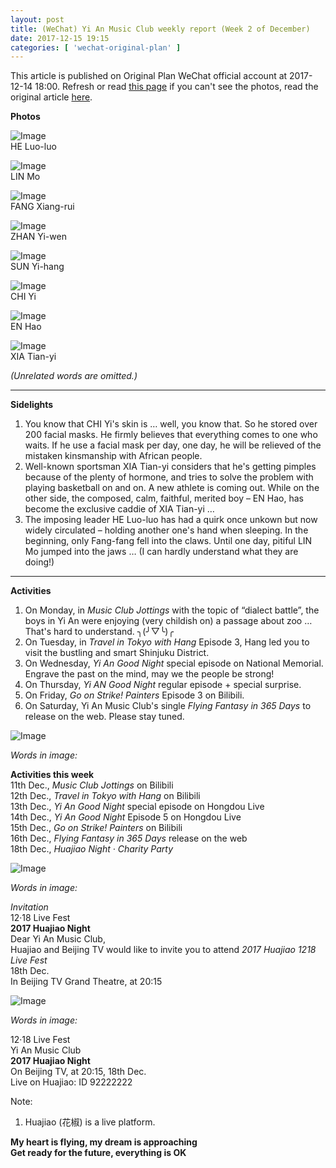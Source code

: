 ```yaml
---
layout: post
title: (WeChat) Yi An Music Club weekly report (Week 2 of December)
date: 2017-12-15 19:15
categories: [ 'wechat-original-plan' ]
---
```


This article is published on Original Plan WeChat official account at 2017-12-14 18:00. Refresh or read [this page](https://github.com/Quadrifolium/originalplan/blob/gh-pages/_posts/WeChat/2017-12-15-WeChat-Original-Plan.md) if you can't see the photos, read the original article [here](https://mp.weixin.qq.com/s/mzEzbq_2o1RMoipZKkNQaQ).

<!-- more -->

**Photos**

![Image](http://mmbiz.qpic.cn/mmbiz_jpg/XOMVurd7hjT9jwibVnG1555phJ8bMuEdkZZDvu3KpTjS2FqiayfO33tHI1EUK9XHCIas7wMRIibFJko1KYTqATgPg/)  
HE Luo-luo

![Image](http://mmbiz.qpic.cn/mmbiz_jpg/XOMVurd7hjT9jwibVnG1555phJ8bMuEdk5ZeSJ3fxibFtnicKohJzQED5ibRCcSLLUZPFbXPf1f9bgAXia7qz3u1hyg/)  
LIN Mo

![Image](http://mmbiz.qpic.cn/mmbiz_jpg/XOMVurd7hjT9jwibVnG1555phJ8bMuEdkicfOtvtCves9EBmHqE5IQXovu7sufUia6dGrOA729tibicekicibdReor6icA/)  
FANG Xiang-rui

![Image](http://mmbiz.qpic.cn/mmbiz_jpg/XOMVurd7hjT9jwibVnG1555phJ8bMuEdk510cOKenP6919o0nzLN1YFcnGNtdnUPqzg7yf3XcZ16Cxqt7icp00Cw/)  
ZHAN Yi-wen

![Image](http://mmbiz.qpic.cn/mmbiz_jpg/XOMVurd7hjT9jwibVnG1555phJ8bMuEdkf6hfCw7r9Cdn5O2aMuiamnluKDTb0250lrBSjelzQ6MExEveU2bkDWQ/)  
SUN Yi-hang

![Image](http://mmbiz.qpic.cn/mmbiz_jpg/XOMVurd7hjT9jwibVnG1555phJ8bMuEdkmxRmAiaK3WfS186DBzsbnQn74eicUemoicteEonYZcHRVMKazD2CajI1Q/)  
CHI Yi

![Image](http://mmbiz.qpic.cn/mmbiz_jpg/XOMVurd7hjT9jwibVnG1555phJ8bMuEdkYmPbMGj4RWQvctvc4PyZkYichKT3cKKmhJKemd1UdBkibvK7TS8Ot8Qw/)  
EN Hao

![Image](http://mmbiz.qpic.cn/mmbiz_jpg/XOMVurd7hjT9jwibVnG1555phJ8bMuEdkYPefAIxtoFnjYFPD3q9OgL4vEy2xW8iaBeBn2WnoKTqXrxH53XlgQCA/)  
XIA Tian-yi

*(Unrelated words are omitted.)*

---

**Sidelights**

1. You know that CHI Yi's skin is … well, you know that. So he stored over 200 facial masks. He firmly believes that everything comes to one who waits. If he use a facial mask per day, one day, he will be relieved of the mistaken kinsmanship with African people.
2. Well-known sportsman XIA Tian-yi considers that he's getting pimples because of the plenty of hormone, and tries to solve the problem with playing basketball on and on. A new athlete is coming out. While on the other side, the composed, calm, faithful, merited boy – EN Hao, has become the exclusive caddie of XIA Tian-yi …
3. The imposing leader HE Luo-luo has had a quirk once unkown but now widely circulated – holding another one's hand when sleeping. In the beginning, only Fang-fang fell into the claws. Until one day, pitiful LIN Mo jumped into the jaws … (I can hardly understand what they are doing!)

---

**Activities**

1. On Monday, in *Music Club Jottings* with the topic of “dialect battle”, the boys in Yi An were enjoying (very childish on) a passage about zoo … That's hard to understand. ╮(╯▽╰)╭
2. On Tuesday, in *Travel in Tokyo with Hang* Episode 3, Hang led you to visit the bustling and smart Shinjuku District.
3. On Wednesday, *Yi An Good Night* special episode on National Memorial. Engrave the past on the mind, may we the people be strong!
4. On Thursday, *Yi AN Good Night* regular episode + special surprise.
5. On Friday, *Go on Strike! Painters* Episode 3 on Bilibili.
6. On Saturday, Yi An Music Club's single *Flying Fantasy in 365 Days* to release on the web. Please stay tuned.

![Image](https://mmbiz.qpic.cn/mmbiz_jpg/XOMVurd7hjRgCJQibmWn6BrxzIiclbaFzzEpU90ibB71UzgfMOya69NKk62fBXCkxJTTBd4T6vWoDMb0SNjaicicYSw/)

*Words in image:*

**Activities this week**  
11th Dec., *Music Club Jottings* on Bilibili  
12th Dec., *Travel in Tokyo with Hang* on Bilibili  
13th Dec., *Yi An Good Night* special episode on Hongdou Live  
14th Dec., *Yi An Good Night* Episode 5 on Hongdou Live  
15th Dec., *Go on Strike! Painters* on Bilibili  
16th Dec., *Flying Fantasy in 365 Days* release on the web  
18th Dec., *Huajiao Night · Charity Party*

![Image](https://mmbiz.qpic.cn/mmbiz_png/XOMVurd7hjRgCJQibmWn6BrxzIiclbaFzzx5B3vNxpmISnx9r0yjKKEhiazufjWQN0IgHK0cVCTy3O05gnzw1SWFg/)

*Words in image:*

*Invitation*  
12·18 Live Fest  
**2017 Huajiao Night**  
Dear Yi An Music Club,  
Huajiao and Beijing TV would like to invite you to attend *2017 Huajiao 1218 Live Fest*  
18th Dec.  
In Beijing TV Grand Theatre, at 20:15

![Image](https://mmbiz.qpic.cn/mmbiz_jpg/XOMVurd7hjRgCJQibmWn6BrxzIiclbaFzzTviakZWoNdW83gFBrSpgyjAqHrrvPkBD3HF9uThjE1QwJ85fwD23WqQ/)

*Words in image:*

12·18 Live Fest  
Yi An Music Club  
**2017 Huajiao Night**  
On Beijing TV, at 20:15, 18th Dec.  
Live on Huajiao: ID 92222222

Note:
1. Huajiao (花椒) is a live platform.

**My heart is flying, my dream is approaching**  
**Get ready for the future, everything is OK**
